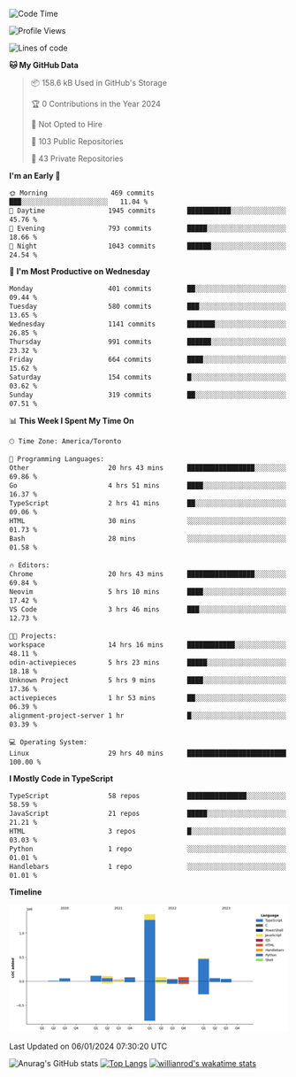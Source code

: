 <!--START_SECTION:waka-->
![Code Time](http://img.shields.io/badge/Code%20Time-1%2C031%20hrs%2010%20mins-blue)

![Profile Views](http://img.shields.io/badge/Profile%20Views-0-blue)

![Lines of code](https://img.shields.io/badge/From%20Hello%20World%20I%27ve%20Written-2.6%20million%20lines%20of%20code-blue)

**🐱 My GitHub Data** 

> 📦 158.6 kB Used in GitHub's Storage 
 > 
> 🏆 0 Contributions in the Year 2024
 > 
> 🚫 Not Opted to Hire
 > 
> 📜 103 Public Repositories 
 > 
> 🔑 43 Private Repositories 
 > 
**I'm an Early 🐤** 

```text
🌞 Morning                469 commits         ███░░░░░░░░░░░░░░░░░░░░░░   11.04 % 
🌆 Daytime                1945 commits        ███████████░░░░░░░░░░░░░░   45.76 % 
🌃 Evening                793 commits         █████░░░░░░░░░░░░░░░░░░░░   18.66 % 
🌙 Night                  1043 commits        ██████░░░░░░░░░░░░░░░░░░░   24.54 % 
```
📅 **I'm Most Productive on Wednesday** 

```text
Monday                   401 commits         ██░░░░░░░░░░░░░░░░░░░░░░░   09.44 % 
Tuesday                  580 commits         ███░░░░░░░░░░░░░░░░░░░░░░   13.65 % 
Wednesday                1141 commits        ███████░░░░░░░░░░░░░░░░░░   26.85 % 
Thursday                 991 commits         ██████░░░░░░░░░░░░░░░░░░░   23.32 % 
Friday                   664 commits         ████░░░░░░░░░░░░░░░░░░░░░   15.62 % 
Saturday                 154 commits         █░░░░░░░░░░░░░░░░░░░░░░░░   03.62 % 
Sunday                   319 commits         ██░░░░░░░░░░░░░░░░░░░░░░░   07.51 % 
```


📊 **This Week I Spent My Time On** 

```text
🕑︎ Time Zone: America/Toronto

💬 Programming Languages: 
Other                    20 hrs 43 mins      █████████████████░░░░░░░░   69.86 % 
Go                       4 hrs 51 mins       ████░░░░░░░░░░░░░░░░░░░░░   16.37 % 
TypeScript               2 hrs 41 mins       ██░░░░░░░░░░░░░░░░░░░░░░░   09.06 % 
HTML                     30 mins             ░░░░░░░░░░░░░░░░░░░░░░░░░   01.73 % 
Bash                     28 mins             ░░░░░░░░░░░░░░░░░░░░░░░░░   01.58 % 

🔥 Editors: 
Chrome                   20 hrs 43 mins      █████████████████░░░░░░░░   69.84 % 
Neovim                   5 hrs 10 mins       ████░░░░░░░░░░░░░░░░░░░░░   17.42 % 
VS Code                  3 hrs 46 mins       ███░░░░░░░░░░░░░░░░░░░░░░   12.73 % 

🐱‍💻 Projects: 
workspace                14 hrs 16 mins      ████████████░░░░░░░░░░░░░   48.11 % 
odin-activepieces        5 hrs 23 mins       █████░░░░░░░░░░░░░░░░░░░░   18.18 % 
Unknown Project          5 hrs 9 mins        ████░░░░░░░░░░░░░░░░░░░░░   17.36 % 
activepieces             1 hr 53 mins        ██░░░░░░░░░░░░░░░░░░░░░░░   06.39 % 
alignment-project-server 1 hr                █░░░░░░░░░░░░░░░░░░░░░░░░   03.39 % 

💻 Operating System: 
Linux                    29 hrs 40 mins      █████████████████████████   100.00 % 
```

**I Mostly Code in TypeScript** 

```text
TypeScript               58 repos            ███████████████░░░░░░░░░░   58.59 % 
JavaScript               21 repos            █████░░░░░░░░░░░░░░░░░░░░   21.21 % 
HTML                     3 repos             █░░░░░░░░░░░░░░░░░░░░░░░░   03.03 % 
Python                   1 repo              ░░░░░░░░░░░░░░░░░░░░░░░░░   01.01 % 
Handlebars               1 repo              ░░░░░░░░░░░░░░░░░░░░░░░░░   01.01 % 
```



**Timeline**

![Lines of Code chart](https://raw.githubusercontent.com/wise-introvert/wise-introvert/master/assets/bar_graph.png)


 Last Updated on 06/01/2024 07:30:20 UTC
<!--END_SECTION:waka-->

![Anurag's GitHub stats](https://github-readme-stats.vercel.app/api?username=wise-introvert&count_private=true&show_icons=true)
[![Top Langs](https://github-readme-stats.vercel.app/api/top-langs/?username=wise-introvert&langs_count=10)](https://github.com/anuraghazra/github-readme-stats)
[![willianrod's wakatime stats](https://github-readme-stats.vercel.app/api/wakatime?username=wiseintrovert)](https://github.com/anuraghazra/github-readme-stats)

